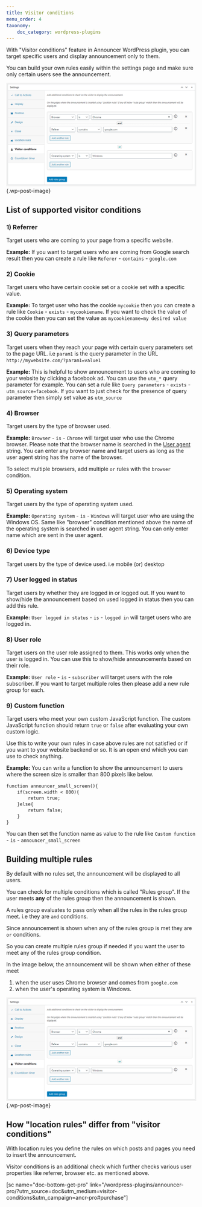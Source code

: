 ```yaml
---
title: Visitor conditions
menu_order: 4
taxonomy:
    doc_category: wordpress-plugins
---
```


With "Visitor conditions" feature in Announcer WordPress plugin, you can target specific users and display announcement only to them.

You can build your own rules easily within the settings page and make sure only certain users see the announcement.

![Visitor conditions settings in Announcer PRO WordPress plugin](/_images/ancrp-visitor-conditions.png) {.wp-post-image}

## List of supported visitor conditions

### 1) Referrer

Target users who are coming to your page from a specific website.

**Example:** If you want to target users who are coming from Google search result then you can create a rule like `Referer` - `contains` - `google.com`

### 2) Cookie

Target users who have certain cookie set or a cookie set with a specific value.

**Example:** To target user who has the cookie `mycookie` then you can create a rule like `Cookie` - `exists` - `mycookiename`. If you want to check the value of the cookie then you can set the value as `mycookiename=my desired value`

### 3) Query parameters

Target users when they reach your page with certain query parameters set to the page URL. i.e `param1` is the query parameter in the URL `http://mywebsite.com/?param1=value1`

**Example:** This is helpful to show announcement to users who are coming to your website by clicking a facebook ad. You can use the `utm_*` query parameter for example. You can set a rule like `Query parameters` - `exists` - `utm_source=facebook`. If you want to just check for the presence of query parameter then simply set value as `utm_source`

### 4) Browser

Target users by the type of browser used.

**Example:** `Browser` - `is` - `Chrome` will target user who use the Chrome browser. Please note that the browser name is searched in the [User agent](https://developer.mozilla.org/en-US/docs/Web/HTTP/Headers/User-Agent) string. You can enter any browser name and target users as long as the user agent string has the name of the browser.

To select multiple browsers, add multiple `or` rules with the `browser` condition.

### 5) Operating system

Target users by the type of operating system used.

**Example:** `Operating system` - `is` - `Windows` will target user who are using the Windows OS. Same like "browser" condition mentioned above the name of the operating system is searched in user agent string. You can only enter name which are sent in the user agent.

### 6) Device type

Target users by the type of device used. i.e mobile (or) desktop

### 7) User logged in status

Target users by whether they are logged in or logged out. If you want to show/hide the announcement based on used logged in status then you can add this rule.

**Example:** `User logged in status` - `is` - `logged in` will target users who are logged in.

### 8) User role

Target users on the user role assigned to them. This works only when the user is logged in. You can use this to show/hide announcements based on their role.

**Example:** `User role` - `is` - `subscriber` will target users with the role subscriber. If you want to target multiple roles then please add a new rule group for each.

### 9) Custom function

Target users who meet your own custom JavaScript function. The custom JavaScript function should return `true` or `false` after evaluating your own custom logic.

Use this to write your own rules in case above rules are not satisfied or if you want to your website backend or so. It is an open end which you can use to check anything.

**Example:** You can write a function to show the announcement to users where the screen size is smaller than 800 pixels like below.

    function announcer_small_screen(){
        if(screen.width < 800){
            return true;
        }else{
            return false;
        }
    }

You can then set the function name as value to the rule like `Custom function` - `is` - `announcer_small_screen`

## Building multiple rules

By default with no rules set, the announcement will be displayed to all users.

You can check for multiple conditions which is called "Rules group". If the user meets **any** of the rules group then the announcement is shown.

A rules group evaluates to pass only when all the rules in the rules group meet. i.e they are `and` conditions.

Since announcement is shown when any of the rules group is met they are `or` conditions.

So you can create multiple rules group if needed if you want the user to meet any of the rules group condition.

In the image below, the announcement will be shown when either of these meet

1. when the user uses Chrome browser and comes from `google.com`
2. when the user's operating system is Windows.

![Visitor conditions settings in Announcer PRO WordPress plugin](/_images/ancrp-visitor-conditions.png) {.wp-post-image}

## How "location rules" differ from "visitor conditions"

With location rules you define the rules on which posts and pages you need to insert the announcement.

Visitor conditions is an additional check which further checks various user properties like referrer, browser etc. as mentioned above.

[sc name="doc-bottom-get-pro" link="/wordpress-plugins/announcer-pro/?utm_source=doc&utm_medium=visitor-conditions&utm_campaign=ancr-pro#purchase"]